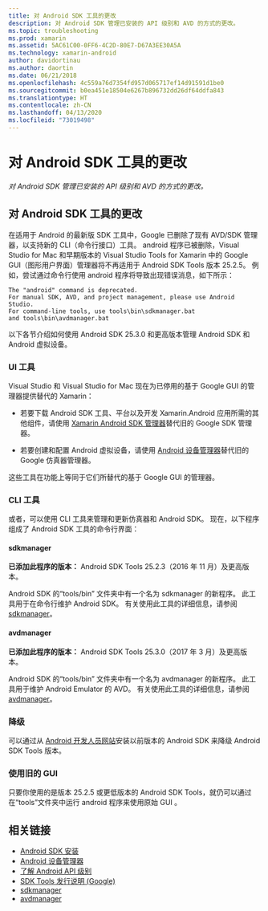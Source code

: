 ```yaml
---
title: 对 Android SDK 工具的更改
description: 对 Android SDK 管理已安装的 API 级别和 AVD 的方式的更改。
ms.topic: troubleshooting
ms.prod: xamarin
ms.assetid: 5AC61C00-0FF6-4C2D-80E7-D67A3EE30A5A
ms.technology: xamarin-android
author: davidortinau
ms.author: daortin
ms.date: 06/21/2018
ms.openlocfilehash: 4c559a76d7354fd957d065717ef14d91591d1be0
ms.sourcegitcommit: b0ea451e18504e6267b896732dd26df64ddfa843
ms.translationtype: HT
ms.contentlocale: zh-CN
ms.lasthandoff: 04/13/2020
ms.locfileid: "73019498"
---
```

# <a name="changes-to-the-android-sdk-tooling"></a>对 Android SDK 工具的更改

_对 Android SDK 管理已安装的 API 级别和 AVD 的方式的更改。_

## <a name="changes-to-android-sdk-tooling"></a>对 Android SDK 工具的更改

在适用于 Android 的最新版 SDK 工具中，Google 已删除了现有 AVD/SDK 管理器，以支持新的 CLI（命令行接口）工具。 android  程序已被删除，Visual Studio for Mac 和早期版本的 Visual Studio Tools for Xamarin 中的 Google GUI（图形用户界面）管理器将不再适用于 Android SDK Tools 版本 25.2.5。 例如，尝试通过命令行使用 android  程序将导致出现错误消息，如下所示：

```shell
The "android" command is deprecated.
For manual SDK, AVD, and project management, please use Android Studio.
For command-line tools, use tools\bin\sdkmanager.bat
and tools\bin\avdmanager.bat
```

以下各节介绍如何使用 Android SDK 25.3.0 和更高版本管理 Android SDK 和 Android 虚拟设备。

### <a name="ui-tools"></a>UI 工具

Visual Studio 和 Visual Studio for Mac 现在为已停用的基于 Google GUI 的管理器提供替代的 Xamarin：

- 若要下载 Android SDK 工具、平台以及开发 Xamarin.Android 应用所需的其他组件，请使用 [Xamarin Android SDK 管理器](~/android/get-started/installation/android-sdk.md)替代旧的 Google SDK 管理器。

- 若要创建和配置 Android 虚拟设备，请使用 [Android 设备管理器](~/android/get-started/installation/android-emulator/device-manager.md)替代旧的 Google 仿真器管理器。

这些工具在功能上等同于它们所替代的基于 Google GUI 的管理器。

### <a name="cli-tools"></a>CLI 工具

或者，可以使用 CLI 工具来管理和更新仿真器和 Android SDK。 现在，以下程序组成了 Android SDK 工具的命令行界面：

#### <a name="sdkmanager"></a>sdkmanager

**已添加此程序的版本：** Android SDK Tools 25.2.3（2016 年 11 月）及更高版本。

Android SDK 的“tools/bin”  文件夹中有一个名为 sdkmanager  的新程序。 此工具用于在命令行维护 Android SDK。 有关使用此工具的详细信息，请参阅 [sdkmanager](https://developer.android.com/studio/command-line/sdkmanager.html)。

#### <a name="avdmanager"></a>avdmanager

**已添加此程序的版本：** Android SDK Tools 25.3.0（2017 年 3 月）及更高版本。

Android SDK 的“tools/bin”  文件夹中有一个名为 avdmanager  的新程序。 此工具用于维护 Android Emulator 的 AVD。 有关使用此工具的详细信息，请参阅 [avdmanager](https://developer.android.com/studio/command-line/avdmanager.html)。

### <a name="downgrading"></a>降级

可以通过从 [Android 开发人员网站](https://developer.android.com/studio/index.html)安装以前版本的 Android SDK 来降级 Android SDK Tools  版本。

### <a name="using-the-old-gui"></a>使用旧的 GUI

只要你使用的是版本 25.2.5 或更低版本的 Android SDK Tools，就仍可以通过在“tools”文件夹中运行 android 程序来使用原始 GUI     。

## <a name="related-links"></a>相关链接

- [Android SDK 安装](~/android/get-started/installation/android-sdk.md)
- [Android 设备管理器](~/android/get-started/installation/android-emulator/device-manager.md)
- [了解 Android API 级别](~/android/app-fundamentals/android-api-levels.md)
- [SDK Tools 发行说明 (Google)](https://developer.android.com/studio/releases/sdk-tools.html)
- [sdkmanager](https://developer.android.com/studio/command-line/sdkmanager.html)
- [avdmanager](https://developer.android.com/studio/command-line/avdmanager.html)
